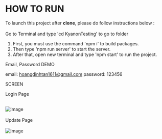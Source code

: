 <h1>HOW TO RUN</h1>

To launch this project after <strong>clone</strong>, please do follow instructions below : <br> 
<br>
Go to Terminal and type 'cd KyanonTesting' to go to folder
1. First, you must use the command 'npm i' to build packages.
2. Then type 'npm run server' to start the server.
3. After that, open new terminal and type 'npm start' to run the project.



Email, Password DEMO

email: hoangdinhtan1611@gmail.com password: 123456

SCREEN

Login Page
<br>
<br>

![image](https://user-images.githubusercontent.com/38500698/223657661-8b30f994-c05d-47d5-b4f2-4633521b691a.png)
<br>
<br>
Update Page
<br>
<br>
![image](https://user-images.githubusercontent.com/38500698/223657791-582e10be-6f7f-4160-918d-498bc4fe9ebd.png)
